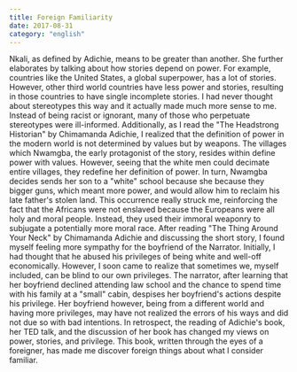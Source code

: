 ```yaml
---
title: Foreign Familiarity
date: 2017-08-31
category: "english"
---
```



Nkali, as defined by Adichie, means to be greater than another. She further elaborates by talking about how stories depend on power. For example, countries like the United States, a global superpower, has a lot of stories. However, other third world countries have less power and stories, resulting in those countries to have single incomplete stories. I had never thought about stereotypes this way and it actually made much more sense to me. Instead of being racist or ignorant, many of those who perpetuate stereotypes were ill-informed. Additionally, as I read the "The Headstrong Historian" by Chimamanda Adichie, I realized that the definition of power in the modern world is not determined by values but by weapons. The villages which Nwamgba, the early protagonist of the story, resides within define power with values. However, seeing that the white men could decimate entire villages, they redefine her definition of power. In turn, Nwamgba decides sends her son to a "white" school because she because they bigger guns, which meant more power, and would allow him to reclaim his late father's stolen land. This occurrence really struck me, reinforcing the fact that the Africans were not enslaved because the Europeans were all holy and moral people. Instead, they used their immoral weaponry to subjugate a potentially more moral race. After reading "The Thing Around Your Neck" by Chimamanda Adichie and discussing the short story, I found myself feeling more sympathy for the boyfriend of the Narrator. Initially, I had thought that he abused his privileges of being white and well-off economically. However, I soon came to realize that sometimes we, myself included, can be blind to our own privileges. The narrator, after learning that her boyfriend declined attending law school and the chance to spend time with his family at a "small" cabin, despises her boyfriend's actions despite his privilege. Her boyfriend however, being from a different world and having more privileges, may have not realized the errors of his ways and did not due so with bad intentions. In retrospect, the reading of Adichie's book, her TED talk, and the discussion of her book has changed my views on power, stories, and privilege. This book, written through the eyes of a foreigner, has made me discover foreign things about what I consider familiar.
